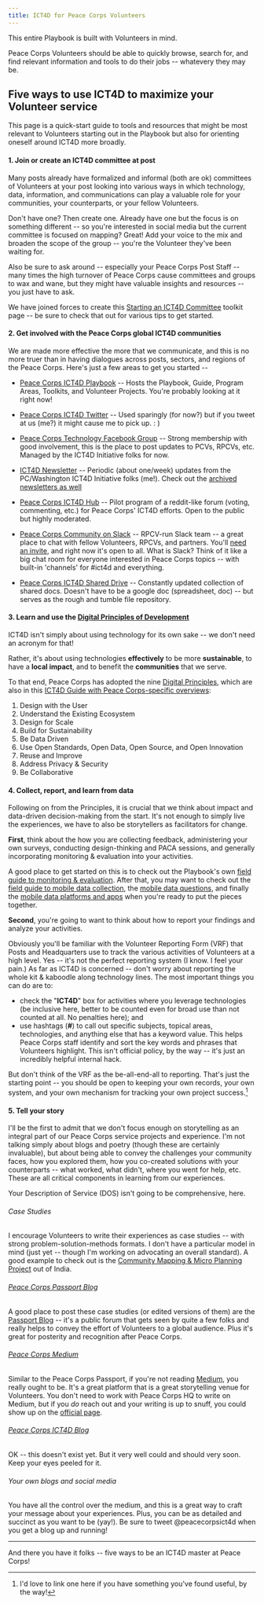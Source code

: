```yaml
---
title: ICT4D for Peace Corps Volunteers
---
```


This entire Playbook is built with Volunteers in mind.

Peace Corps Volunteers should be able to quickly browse, search for, and find relevant information and tools to do their jobs -- whatevery they may be.




## Five ways to use ICT4D to maximize your Volunteer service

This page is a quick-start guide to tools and resources that might be most relevant to Volunteers starting out in the Playbook but also for orienting oneself around ICT4D more broadly.



#### 1. Join or create an ICT4D committee at post

Many posts already have formalized and informal (both are ok) committees of Volunteers at your post looking into various ways in which technology, data, information, and communications can play a valuable role for your communities, your counterparts, or your fellow Volunteers.

Don't have one? Then create one. Already have one but the focus is on something different -- so you're interested in social media but the current committee is focused on mapping? Great! Add your voice to the mix and broaden the scope of the group -- you're the Volunteer they've been waiting for.

Also be sure to ask around -- especially your Peace Corps Post Staff -- many times the high turnover of Peace Corps cause committees and groups to wax and wane, but they might have valuable insights and resources -- you just have to ask.

We have joined forces to create this [Starting an ICT4D Committee](/toolkits/starting-an-ict4d-committee/) toolkit page -- be sure to check that out for various tips to get started.



#### 2. Get involved with the Peace Corps global ICT4D communities

We are made more effective the more that we communicate, and this is no more truer than in having dialogues across posts, sectors, and regions of the Peace Corps. Here's just a few areas to get you started -- 

- [Peace Corps ICT4D Playbook](http://playbook.peacecorpsict4d.org) -- Hosts the Playbook, Guide, Program Areas, Toolkits, and Volunteer Projects. You're probably looking at it right now!

- [Peace Corps ICT4D Twitter](https://twitter.com/peacecorpsICT4D) -- Used sparingly (for now?) but if you tweet at us (me?) it might cause me to pick up. : )

- [Peace Corps Technology Facebook Group](https://www.facebook.com/groups/ict4pcv/) -- Strong membership with good involvement, this is the place to post updates to PCVs, RPCVs, etc. Managed by the ICT4D Initiative folks for now.

- [ICT4D Newsletter](http://eepurl.com/FEygL) -- Periodic (about one/week) updates from the PC/Washington ICT4D Initiative folks (me!). Check out the [archived newsletters as well](http://us7.campaign-archive1.com/home/?u=f01e279afc825e8e4c097e001&id=7f5b83c088)

- [Peace Corps ICT4D Hub](http://hub.peacecorpsict4d.org) -- Pilot program of a reddit-like forum (voting, commenting, etc.) for Peace Corps' ICT4D efforts. Open to the public but highly moderated.

- [Peace Corps Community on Slack](https://peacecorpscommunity.slack.com) -- RPCV-run Slack team -- a great place to chat with fellow Volunteers, RPCVs, and partners. You'll [need an invite](http://slack.peacecorpsict4d.org), and right now it's open to all. What is Slack? Think of it like a big chat room for everyone interested in Peace Corps topics -- with built-in 'channels' for #ict4d and everything.

- [Peace Corps ICT4D Shared Drive](https://drive.google.com/open?id=0B3_92O4iu-M3fkdpTXpKdzQ2Q2dJQWdkRElGX1dfMzlmMThPTDRSMWVEdHVkeDRwaDh2ZGs) -- Constantly updated collection of shared docs. Doesn't have to be a google doc (spreadsheet, doc) -- but serves as the rough and tumble file repository.



#### 3. Learn and use the [Digital Principles of Development](http://digitalprinciples.org)

ICT4D isn't simply about using technology for its own sake -- we don't need an acronym for that!

Rather, it's about using technologies **effectively** to be more **sustainable**, to have a **local impact**, and to benefit the **communities** that we serve.

To that end, Peace Corps has adopted the nine [Digital Principles](http://digitalprinciples.org), which are also in this [ICT4D Guide with Peace Corps-specific overviews](/guide/principles/):

1. Design with the User
2. Understand the Existing Ecosystem
3. Design for Scale
4. Build for Sustainability
5. Be Data Driven
6. Use Open Standards, Open Data, Open Source, and Open Innovation
7. Reuse and Improve
8. Address Privacy & Security
9. Be Collaborative



#### 4. Collect, report, and learn from data

Following on from the Principles, it is crucial that we think about impact and data-driven decision-making from the start. It's not enough to simply live the experiences, we have to also be storytellers as facilitators for change.

**First**, think about the how you are collecting feedback, administering your own surveys, conducting design-thinking and PACA sessions, and generally incorporating monitoring & evaluation into your activities.

A good place to get started on this is to check out the Playbook's own [field guide to monitoring & evaluation](/toolkits/field-guide-to-monitoring-and-evaluation/). After that, you may want to check out the [field guide to mobile data collection](/toolkits/field-guide-to-mobile-data-collection/), the [mobile data questions](/toolkits/mobile-data-questions/), and finally the [mobile data platforms and apps](/toolkits/mobile-data-platforms-and-apps/) when you're ready to put the pieces together.

**Second**, you're going to want to think about how to report your findings and analyze your activities.

Obviously you'll be familiar with the Volunteer Reporting Form (VRF) that Posts and Headquarters use to track the various activities of Volunteers at a high level. Yes -- it's not the perfect reporting system (I know. I feel your pain.) As far as ICT4D is concerned -- don't worry about reporting the whole kit & kaboodle along technology lines. The most important things you can do are to:

- check the "**ICT4D**" box for activities where you leverage technologies (be inclusive here, better to be counted even for broad use than not counted at all. No penalties here); and
- use hashtags (**#**) to call out specific subjects, topical areas, technologies, and anything else that has a keyword value. This helps Peace Corps staff identify and sort the key words and phrases that Volunteers highlight. This isn't official policy, by the way -- it's just an incredibly helpful internal hack.

But don't think of the VRF as the be-all-end-all to reporting. That's just the starting point -- you should be open to keeping your own records, your own system, and your own mechanism for tracking your own project success.[^note]



#### 5. Tell your story

I'll be the first to admit that we don't focus enough on storytelling as an integral part of our Peace Corps service projects and experience. I'm not talking simply about blogs and poetry (though these are certainly invaluable), but about being able to convey the challenges your community faces, how you explored them, how you co-created solutions with your counterparts -- what worked, what didn't, where you went for help, etc. These are all critical components in learning from our experiences.

Your Description of Service (DOS) isn't going to be comprehensive, here.

###### Case Studies

I encourage Volunteers to write their experiences as case studies -- with strong problem-solution-methods formats. I don't have a particular model in mind (just yet -- though I'm working on advocating an overall standard). A good example to check out is the [Community Mapping & Micro Planning Project](http://blog.socialcops.com/portfolio/community-mapping-micro-planning-project-264-villages-across-vijayawada) out of India. 

###### [Peace Corps Passport Blog](http://passport.peacecorps.gov)

A good place to post these case studies (or edited versions of them) are the [Passport Blog](http://passport.peacecorps.gov) -- it's a public forum that gets seen by quite a few folks and really helps to convey the effort of Volunteers to a global audience. Plus it's great for posterity and recognition after Peace Corps.

###### [Peace Corps Medium](https://medium.com/@PeaceCorps)

Similar to the Peace Corps Passport, if you're not reading [Medium](https://medium.com/), you really ought to be. It's a great platform that is a great storytelling venue for Volunteers. You don't need to work with Peace Corps HQ to write on Medium, but if you *do* reach out and your writing is up to snuff, you could show up on the [official page](https://medium.com/@PeaceCorps).

###### [Peace Corps ICT4D Blog](http://peacecorpsict4d.org/blog/)

OK -- this doesn't exist yet. But it very well could and should very soon. Keep your eyes peeled for it.

###### Your own blogs and social media

You have all the control over the medium, and this is a great way to craft your message about your experiences. Plus, you can be as detailed and succinct as you want to be (yay!). Be sure to tweet @peacecorpsict4d when you get a blog up and running!

___

And there you have it folks -- five ways to be an ICT4D master at Peace Corps!








[^note]: I'd love to link one here if you have something you've found useful, by the way!
